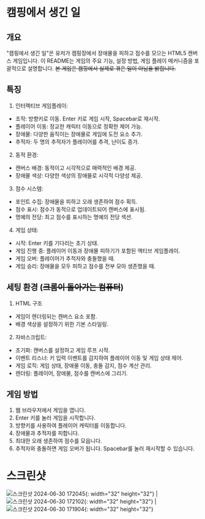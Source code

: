 # 캠핑에서 생긴 일

## 개요
"캠핑에서 생긴 일"은 유저가 캠핑장에서 장애물을 피하고 점수를 모으는 HTML5 캔버스 게임입니다. 이 README는 게임의 주요 기능, 설정 방법, 게임 플레이 메커니즘을 포괄적으로 설명합니다.
~~본 게임은 캠핑에서 실제로 겪은 일이 아님을 밝힙니다.~~

## 특징

1. 인터랙티브 게임플레이:

- 조작: 방향키로 이동. Enter 키로 게임 시작, Spacebar로 재시작.
- 플레이어 이동: 정교한 캐릭터 이동으로 정확한 제어 가능.
- 장애물: 다양한 움직이는 장애물로 게임에 도전 요소 추가.
- 추적자: 두 명의 추적자가 플레이어를 추격, 난이도 증가.

2. 동적 환경:

- 캔버스 배경: 동적이고 시각적으로 매력적인 배경 제공.
- 장애물 색상: 다양한 색상의 장애물로 시각적 다양성 제공.

3. 점수 시스템:

- 포인트 수집: 장애물을 피하고 오래 생존하여 점수 획득.
- 점수 표시: 점수가 동적으로 업데이트되어 캔버스에 표시됨.
- 명예의 전당: 최고 점수를 표시하는 명예의 전당 섹션.

4. 게임 상태:

- 시작: Enter 키를 기다리는 초기 상태.
- 게임 진행 중: 플레이어 이동과 장애물 피하기가 포함된 액티브 게임플레이.
- 게임 오버: 플레이어가 추적자와 충돌했을 때.
- 게임 승리: 장애물을 모두 피하고 점수를 전부 모아 생존했을 때.


## 세팅 환경 (~~크롬이 돌아가는 컴퓨터~~)

1. HTML 구조
- 게임이 렌더링되는 캔버스 요소 포함.
- 배경 색상을 설정하기 위한 기본 스타일링.

2. 자바스크립트:

- 초기화: 캔버스를 설정하고 게임 루프 시작.
- 이벤트 리스너: 키 입력 이벤트를 감지하여 플레이어 이동 및 게임 상태 제어.
- 게임 로직: 게임 상태, 장애물 이동, 충돌 감지, 점수 계산 관리.
- 렌더링: 플레이어, 장애물, 점수를 캔버스에 그리기.

## 게임 방법
1. 웹 브라우저에서 게임을 엽니다.
2. Enter 키를 눌러 게임을 시작합니다.
3. 방향키를 사용하여 플레이어 캐릭터를 이동합니다.
4. 장애물과 추적자를 피합니다.
5. 최대한 오래 생존하여 점수를 모읍니다.
6. 추적자와 충돌하면 게임 오버가 됩니다. Spacebar를 눌러 재시작할 수 있습니다.

# 스크린샷
![스크린샷 2024-06-30 172045](https://github.com/revealonthetop/WHATHAPPEN_last_night-IN-CampingSite/assets/107919163/bfd821c3-3f08-4a86-baa6-21d8de66df81){: width="32" height="32"} | ![스크린샷 2024-06-30 172102](https://github.com/revealonthetop/WHATHAPPEN_last_night-IN-CampingSite/assets/107919163/a0d7965d-1bce-4776-a217-44532d77ed5f){: width="32" height="32"}  | ![스크린샷 2024-06-30 171904](https://github.com/revealonthetop/WHATHAPPEN_last_night-IN-CampingSite/assets/107919163/5dc5e498-41dd-44d5-b958-d60ee41a7af3){: width="32" height="32"} 
